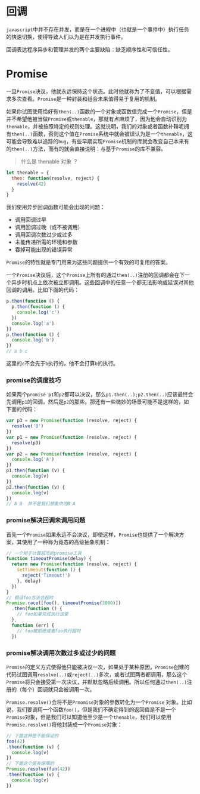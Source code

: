 # 回调

`javascript`中并不存在并发，而是在一个进程中（也就是一个事件中）执行任务的快速切换，使得导致人们以为是在并发执行事件。

回调表达程序异步和管理并发的两个主要缺陷：缺乏顺序性和可信任性。

# Promise

一旦`Promise`决议，他就永远保持这个状态。此时他就称为了不变值，可以根据需求多次查看。`Promise`是一种封装和组合未来值得易于复用的机制。

如果你试图使用恰好有`then(..)`函数的一个对象或函数值完成一个`Promise`，但是并不希望他被当做`Promise`或`thenable`，那就有点麻烦了，因为他会自动识别为`thenable`，并被按照特定的规则处理。这就说明，我们的对象或者函数补鞥呢拥有`then(..)`函数，否则这个值在`Promise`系统中就会被误认为是一个`thenable`，这可能会导致难以追踪的`bug`，有些早期实现`Promise`机制的库就会改变自己本来有的`then(..)`方法，而有的就会直接说明：与基于`Promise`的库不兼容。

> 什么是 thenable 对象 ？

```js
let thenable = {
  then: function(resolve, reject) {
    resolve(42)
  }
}
```

我们使用异步回调函数可能会出现的问题：

- 调用回调过早
- 调用回调过晚（或不被调用）
- 调用回调次数过少或过多
- 未能传递所需的环境和参数
- 吞掉可能出现的错误异常

`Promise`的特性就是专门用来为这些问题提供一个有效的可复用的答案。

一个`Promise`决议后，这个`Promise`上所有的通过`then(..)`注册的回调都会在下一个异步时机点上依次被立即调用。这些回调中的任意一个都无法影响或延误对其他回调的调用。比如下面的代码：
```js
p.then(function () {
  p.then(function () {
    console.log('c')
  })
  console.log('a')
})
p.then(function () {
  console.log('b')
})
// a b c
```
这里的`c`不会先于`b`执行的，他不会打算`b`的执行。

### promise的调度技巧
如果两个`promise p1`和`p2`都可以决议，那么`p1.then(..);p2.then(..)`应该最终会先调用`p1`的回调，然后是`p2`的那些。那还有一些微妙的场景可能不是这样的，如下面的代码：
```js
var p3 = new Promise(function (resolve, reject) {
  resolve('B')
})
var p1 = new Promise(function (resolve, reject) {
  resolve(p3)
})
var p2 = new Promise(function (resolve, reject) {
  console.log('A')
})
p1.then(function (v) {
  console.log(v)
})
p2.then(function (v) {
  console.log(v)
})
// A B  并不是我们想象中的B A
```
### promise解决回调未调用问题
首先一个`Promise`如果永远不会决议，即使这样，`Promise`也提供了一个解决方案，其使用了一种称为竟态的高级抽象机制：
```js
// 一个用于计算超市的promise工具
function timeoutPromise(delay) {
  return new Promise(function (resolve, reject) {
    setTimeout(function () {
      reject('Timeout!')
    }, delay)
  })
}
// 假设foo方法会超时
Promise.race([foo(), timeoutPromise(3000)])
  .then(function () {
    // foo如果完成执行这里
  },
  function (err) {
    // foo被拒绝或者foo执行超时
  })
```
### promise解决调用次数过多或过少的问题
`Promise`的定义方式使得他只能被决议一次，如果处于某种原因，`Promise`创建的代码试图调用`resolve(..)`或`reject(..)`多次，或者试图两者都调用，那么这个`Promise`将只会接受第一次决议，并默默忽略后续调用。所以任何通过`then(..)`注册的（每个）回调就只会被调用一次。

`Promise.resolve()`会将不是`Prmomise`对象的参数转化为一个`Promise` 对象。比如说，我们要调用一个函数`foo()`，但是我们不确定得到的返回值是不是一个`Promise`对象，但是我们可以知道他至少是一个`thenable`，我们可以使用`Promise.resolve()`将他封装成一个`Promise`对象：
```js
// 下面这种是不能保证的
foo(42)
.then(function (v) {
  console.log(v)
})
// 下面这个是有保障的
Promise.resolve(fun(42))
.then(function (v) {
  console.log(v)
})
```


